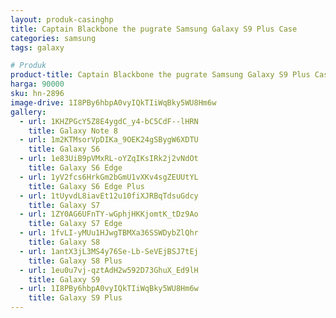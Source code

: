 ```yaml
---
layout: produk-casinghp
title: Captain Blackbone the pugrate Samsung Galaxy S9 Plus Case
categories: samsung
tags: galaxy

# Produk
product-title: Captain Blackbone the pugrate Samsung Galaxy S9 Plus Case
harga: 90000
sku: hn-2896
image-drive: 1I8PBy6hbpA0vyIQkTIiWqBky5WU8Hm6w
gallery:
  - url: 1KHZPGcY5Z8E4ygdC_y4-bC5CdF--lHRN
    title: Galaxy Note 8
  - url: 1m2KTMsorVpDIKa_9OEK24gSBygW6XDTU
    title: Galaxy S6
  - url: 1e83UiB9pVMxRL-oYZqIKsIRk2j2vNdOt
    title: Galaxy S6 Edge
  - url: 1yV2fcs6HrkGm2bGmU1vXKv4sgZEUUtYL
    title: Galaxy S6 Edge Plus
  - url: 1tUyvdL8iavEt12u10fiXJRBqTdsuGdcy
    title: Galaxy S7
  - url: 1ZY0AG6UFnTY-wGphjHKKjomtK_tDz9Ao
    title: Galaxy S7 Edge
  - url: 1fvLI-yMUu1HJwgTBMXa36SSWDybZlQhr
    title: Galaxy S8
  - url: 1antX3jL3MS4y76Se-Lb-SeVEjBSJ7tEj
    title: Galaxy S8 Plus
  - url: 1eu0u7vj-qztAdH2w592D73GhuX_Ed9lH
    title: Galaxy S9
  - url: 1I8PBy6hbpA0vyIQkTIiWqBky5WU8Hm6w
    title: Galaxy S9 Plus
---
```

